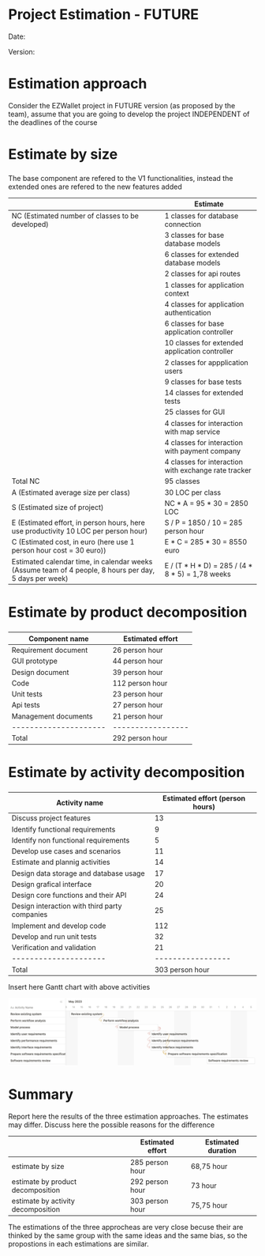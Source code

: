 # Project Estimation - FUTURE

Date:

Version:

# Estimation approach

Consider the EZWallet project in FUTURE version (as proposed by the team), assume that you are going to develop the project INDEPENDENT of the deadlines of the course

# Estimate by size

###

The base component are refered to the V1 functionalities, instead the extended ones are refered to the new features added

|                                                                                                        | Estimate                                             |
| ------------------------------------------------------------------------------------------------------ | ---------------------------------------------------- |
| NC (Estimated number of classes to be developed)                                                       | 1 classes for database connection                    |
|                                                                                                        | 3 classes for base database models                   |
|                                                                                                        | 6 classes for extended database models               |
|                                                                                                        | 2 classes for api routes                             |
|                                                                                                        | 1 classes for application context                    |
|                                                                                                        | 4 classes for application authentication             |
|                                                                                                        | 6 classes for base application controller            |
|                                                                                                        | 10 classes for extended application controller       |
|                                                                                                        | 2 classes for appplication users                     |
|                                                                                                        | 9 classes for base tests                             |
|                                                                                                        | 14 classes for extended tests                        |
|                                                                                                        | 25 classes for GUI                                   |
|                                                                                                        | 4 classes for interaction with map service           |
|                                                                                                        | 4 classes for interaction with payment company       |
|                                                                                                        | 4 classes for interaction with exchange rate tracker |
| Total NC                                                                                               | 95 classes                                           |
| A (Estimated average size per class)                                                                   | 30 LOC per class                                     |
| S (Estimated size of project)                                                                          | NC * A = 95 * 30 = 2850 LOC                          |
| E (Estimated effort, in person hours, here use productivity 10 LOC per person hour)                    | S / P = 1850 / 10 = 285 person hour                  |
| C (Estimated cost, in euro (here use 1 person hour cost = 30 euro))                                    | E * C = 285 * 30 = 8550 euro                         |
| Estimated calendar time, in calendar weeks (Assume team of 4 people, 8 hours per day, 5 days per week) | E / (T * H * D) = 285 / (4 * 8 * 5) = 1,78 weeks     |

# Estimate by product decomposition

###

| Component name        | Estimated effort  |
| --------------------- | ----------------- |
| Requirement document  | 26 person hour    |
| GUI prototype         | 44 person hour    |
| Design document       | 39 person hour    |
| Code                  | 112 person hour   |
| Unit tests            | 23 person hour    |
| Api tests             | 27 person hour    |
| Management documents  | 21 person hour    |
| --------------------- | ----------------- |
| Total                 | 292 person hour   |

# Estimate by activity decomposition

###

| Activity name                                 | Estimated effort (person hours) |
| --------------------------------------------- | ------------------------------- |
| Discuss project features                      | 13                              |
| Identify functional requirements              | 9                               |
| Identify non functional requirements          | 5                               |
| Develop use cases and scenarios               | 11                              |
| Estimate and plannig activities               | 14                              |
| Design data storage and database usage        | 17                              |
| Design grafical interface                     | 20                              |
| Design core functions and their API           | 24                              |
| Design interaction with third party companies | 25                              |
| Implement and develop code                    | 112                             |
| Develop and run unit tests                    | 32                              |
| Verification and validation                   | 21                              |
| ---------------------                         | -----------------               |
| Total                                         | 303 person hour                 |

Insert here Gantt chart with above activities

![Gantt chart](code/images/ganttv2.png)

# Summary

Report here the results of the three estimation approaches. The estimates may differ. Discuss here the possible reasons for the difference

|                                    | Estimated effort | Estimated duration |
| ---------------------------------- | ---------------- | ------------------ |
| estimate by size                   | 285 person hour  | 68,75 hour         |
| estimate by product decomposition  | 292 person hour  | 73 hour            |
| estimate by activity decomposition | 303 person hour  | 75,75 hour         |

The estimations of the three approcheas are very close becuse their are thinked by the same group with the same ideas and the same bias, so the propostions in each estimations are similar.
